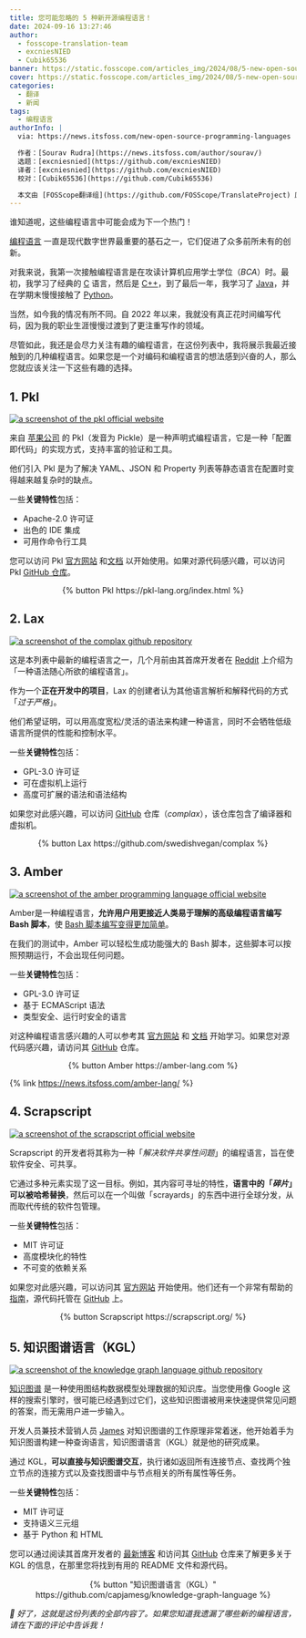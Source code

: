 ```yaml
---
title: 您可能忽略的 5 种新开源编程语言！
date: 2024-09-16 13:27:46
author:
  - fosscope-translation-team
  - excniesNIED
  - Cubik65536
banner: https://static.fosscope.com/articles_img/2024/08/5-new-open-source-programming-languages-that-you-might-have-missed/opensource-programming-languages.webp
cover: https://static.fosscope.com/articles_img/2024/08/5-new-open-source-programming-languages-that-you-might-have-missed/opensource-programming-languages.webp
categories:
  - 翻译
  - 新闻
tags:
  - 编程语言
authorInfo: |
  via: https://news.itsfoss.com/new-open-source-programming-languages

  作者：[Sourav Rudra](https://news.itsfoss.com/author/sourav/)
  选题：[excniesnied](https://github.com/excniesNIED)
  译者：[excniesnied](https://github.com/excniesNIED)
  校对：[Cubik65536](https://github.com/Cubik65536)

  本文由 [FOSScope翻译组](https://github.com/FOSScope/TranslateProject) 原创编译，[开源观察](https://fosscope.com/) 荣誉推出
---
```


谁知道呢，这些编程语言中可能会成为下一个热门！

<!-- more -->

[编程语言](https://en.wikipedia.org/wiki/Programming_language) 一直是现代数字世界最重要的基石之一，它们促进了众多前所未有的创新。

对我来说，我第一次接触编程语言是在攻读计算机应用学士学位（*BCA*）时。最初，我学习了经典的 [C](https://en.wikipedia.org/wiki/C_(programming_language)) 语言，然后是 [C++](https://en.wikipedia.org/wiki/C%2B%2B)，到了最后一年，我学习了 [Java](https://en.wikipedia.org/wiki/Java_(programming_language))，并在学期末慢慢接触了 [Python](https://en.wikipedia.org/wiki/Python_(programming_language))。

当然，如今我的情况有所不同。自 2022 年以来，我就没有真正花时间编写代码，因为我的职业生涯慢慢过渡到了更注重写作的领域。

尽管如此，我还是会尽力关注有趣的编程语言，在这份列表中，我将展示我最近接触到的几种编程语言。如果您是一个对编码和编程语言的想法感到兴奋的人，那么您就应该关注一下这些有趣的选择。

## 1. Pkl

[![a screenshot of the pkl official website](https://static.fosscope.com/articles_img/2024/08/5-new-open-source-programming-languages-that-you-might-have-missed/Pkl.webp)](https://static.fosscope.com/articles_img/2024/08/5-new-open-source-programming-languages-that-you-might-have-missed/Pkl.webp)

来自 [苹果公司](https://www.apple.com/) 的 Pkl（发音为 Pickle）是一种声明式编程语言，它是一种「配置即代码」的实现方式，支持丰富的验证和工具。

他们引入 Pkl 是为了解决 YAML、JSON 和 Property 列表等静态语言在配置时变得越来越复杂时的缺点。

一些**关键特性**包括：

- Apache-2.0 许可证
- 出色的 IDE 集成
- 可用作命令行工具

您可以访问 Pkl [官方网站](https://pkl-lang.org/index.html) 和[文档](https://pkl-lang.org/main/current/index.html) 以开始使用。如果对源代码感兴趣，可以访问 Pkl [GitHub 仓库](https://github.com/apple/pkl)。

<center>{% button Pkl https://pkl-lang.org/index.html %}</center>

## 2. Lax

[![a screenshot of the complax github repository](https://static.fosscope.com/articles_img/2024/08/5-new-open-source-programming-languages-that-you-might-have-missed/Lax.webp)](https://static.fosscope.com/articles_img/2024/08/5-new-open-source-programming-languages-that-you-might-have-missed/Lax.webp)

这是本列表中最新的编程语言之一，几个月前由其首席开发者在 [Reddit](https://www.reddit.com/r/ProgrammingLanguages/comments/182sfqi/lax_a_programming_language_where_the_syntax_is/) 上介绍为「一种语法随心所欲的编程语言」。

作为一个**正在开发中的项目**，Lax 的创建者认为其他语言解析和解释代码的方式「*过于严格*」。

他们希望证明，可以用高度宽松/灵活的语法来构建一种语言，同时不会牺牲低级语言所提供的性能和控制水平。

一些**关键特性**包括：

- GPL-3.0 许可证
- 可在虚拟机上运行
- 高度可扩展的语法和语法结构

如果您对此感兴趣，可以访问 [GitHub](https://github.com/swedishvegan/complax) 仓库（*complax*），该仓库包含了编译器和虚拟机。

<center>{% button Lax https://github.com/swedishvegan/complax %}</center>

## 3. Amber

[![a screenshot of the amber programming language official website](https://static.fosscope.com/articles_img/2024/08/5-new-open-source-programming-languages-that-you-might-have-missed/Amber.webp)](https://static.fosscope.com/articles_img/2024/08/5-new-open-source-programming-languages-that-you-might-have-missed/Amber.webp)

Amber是一种编程语言，**允许用户用更接近人类易于理解的高级编程语言编写 Bash 脚本**，使 [Bash 脚本编写变得更加简单](https://news.itsfoss.com/amber-lang/)。

在我们的测试中，Amber 可以轻松生成功能强大的 Bash 脚本，这些脚本可以按照预期运行，不会出现任何问题。

一些**关键特性**包括：

- GPL-3.0 许可证
- 基于 ECMAScript 语法
- 类型安全、运行时安全的语言

对这种编程语言感兴趣的人可以参考其 [官方网站](https://amber-lang.com/) 和 [文档](https://docs.amber-lang.com/) 开始学习。如果您对源代码感兴趣，请访问其 [GitHub](https://github.com/Ph0enixKM/Amber) 仓库。

<center>{% button Amber https://amber-lang.com %}</center>

{% link https://news.itsfoss.com/amber-lang/ %}

## 4. Scrapscript

[![a screenshot of the scrapscript official website](https://static.fosscope.com/articles_img/2024/08/5-new-open-source-programming-languages-that-you-might-have-missed/Scrapscript.webp)](https://static.fosscope.com/articles_img/2024/08/5-new-open-source-programming-languages-that-you-might-have-missed/Scrapscript.webp)

Scrapscript 的开发者将其称为一种「*解决软件共享性问题*」的编程语言，旨在使软件安全、可共享。

它通过多种元素实现了这一目标。例如，其内容可寻址的特性，**语言中的「*碎片*」可以被哈希替换**，然后可以在一个叫做「scrayards」的东西中进行全球分发，从而取代传统的软件包管理。

一些**关键特性**包括：

- MIT 许可证
- 高度模块化的特性
- 不可变的依赖关系

如果您对此感兴趣，可以访问其 [官方网站](https://scrapscript.org/) 开始使用。他们还有一个非常有帮助的 [指南](https://scrapscript.org/guide)，源代码托管在 [GitHub](https://github.com/tekknolagi/scrapscript) 上。

<center>{% button Scrapscript https://scrapscript.org/ %}</center>

## 5. 知识图谱语言（KGL）

[![a screenshot of the knowledge graph language github repository](https://static.fosscope.com/articles_img/2024/08/5-new-open-source-programming-languages-that-you-might-have-missed/Knowledge_Graph_Language.webp)](https://static.fosscope.com/articles_img/2024/08/5-new-open-source-programming-languages-that-you-might-have-missed/Knowledge_Graph_Language.webp)

[知识图谱](https://en.wikipedia.org/wiki/Knowledge_graph) 是一种使用图结构数据模型处理数据的知识库。当您使用像 Google 这样的搜索引擎时，很可能已经遇到过它们，这些知识图谱被用来快速提供常见问题的答案，而无需用户进一步输入。

开发人员兼技术营销人员 [James](https://github.com/capjamesg) 对知识图谱的工作原理非常着迷，他开始着手为知识图谱构建一种查询语言，知识图谱语言（KGL）就是他的研究成果。

通过 KGL，**可以直接与知识图谱交互**，执行诸如返回所有连接节点、查找两个独立节点的连接方式以及查找图谱中与节点相关的所有属性等任务。

一些**关键特性**包括：

- MIT 许可证
- 支持语义三元组
- 基于 Python 和 HTML

您可以通过阅读其首席开发者的 [最新博客](https://jamesg.blog/2024/03/22/kgl/) 和访问其 [GitHub](https://github.com/capjamesg/knowledge-graph-language) 仓库来了解更多关于 KGL 的信息，在那里您将找到有用的 README 文件和源代码。

<center>{% button "知识图谱语言（KGL）" https://github.com/capjamesg/knowledge-graph-language %}</center>

*💬 好了，这就是这份列表的全部内容了。如果您知道我遗漏了哪些新的编程语言，请在下面的评论中告诉我！*
